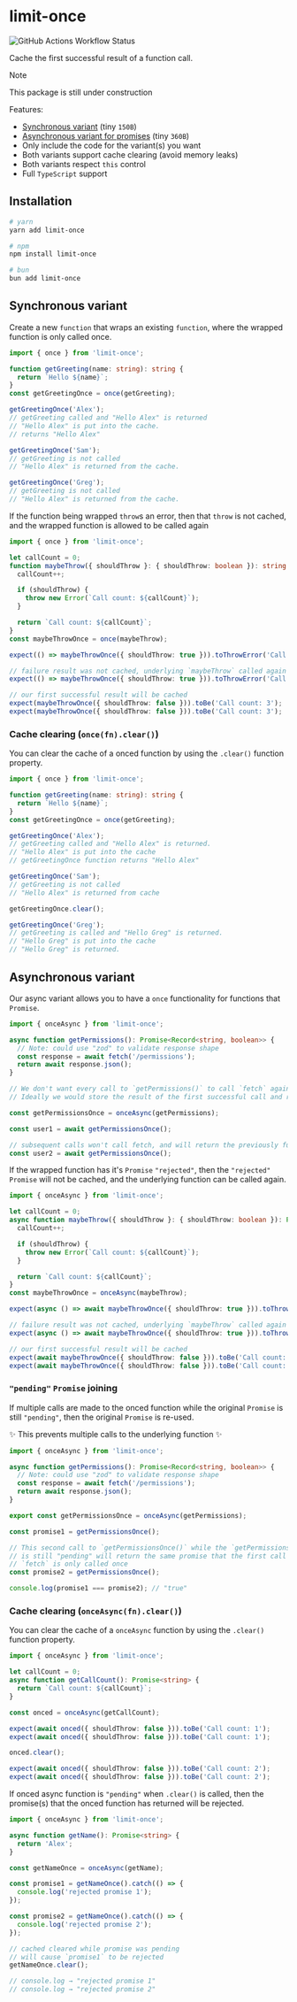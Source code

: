 # limit-once

![GitHub Actions Workflow Status](https://img.shields.io/github/actions/workflow/status/alexreardon/limit-once/check.yml)

Cache the first successful result of a function call.

> [!NOTE]
> This package is still under construction

Features:

- [Synchronous variant](#synchronous-variant) (tiny `150B`)
- [Asynchronous variant for promises](#asynchronous-variant) (tiny `360B`)
- Only include the code for the variant(s) you want
- Both variants support cache clearing (avoid memory leaks)
- Both variants respect `this` control
- Full `TypeScript` support

## Installation

```bash
# yarn
yarn add limit-once

# npm
npm install limit-once

# bun
bun add limit-once
```

## Synchronous variant

Create a new `function` that wraps an existing `function`, where the wrapped function is only called once.

```ts
import { once } from 'limit-once';

function getGreeting(name: string): string {
  return `Hello ${name}`;
}
const getGreetingOnce = once(getGreeting);

getGreetingOnce('Alex');
// getGreeting called and "Hello Alex" is returned
// "Hello Alex" is put into the cache.
// returns "Hello Alex"

getGreetingOnce('Sam');
// getGreeting is not called
// "Hello Alex" is returned from the cache.

getGreetingOnce('Greg');
// getGreeting is not called
// "Hello Alex" is returned from the cache.
```

If the function being wrapped `throw`s an error, then that `throw` is not cached, and the wrapped function is allowed to be called again

```ts
import { once } from 'limit-once';

let callCount = 0;
function maybeThrow({ shouldThrow }: { shouldThrow: boolean }): string {
  callCount++;

  if (shouldThrow) {
    throw new Error(`Call count: ${callCount}`);
  }

  return `Call count: ${callCount}`;
}
const maybeThrowOnce = once(maybeThrow);

expect(() => maybeThrowOnce({ shouldThrow: true })).toThrowError('Call count: 1');

// failure result was not cached, underlying `maybeThrow` called again
expect(() => maybeThrowOnce({ shouldThrow: true })).toThrowError('Call count: 2');

// our first successful result will be cached
expect(maybeThrowOnce({ shouldThrow: false })).toBe('Call count: 3');
expect(maybeThrowOnce({ shouldThrow: false })).toBe('Call count: 3');
```

### Cache clearing (`once(fn).clear()`)

You can clear the cache of a onced function by using the `.clear()` function property.

```ts
import { once } from 'limit-once';

function getGreeting(name: string): string {
  return `Hello ${name}`;
}
const getGreetingOnce = once(getGreeting);

getGreetingOnce('Alex');
// getGreeting called and "Hello Alex" is returned.
// "Hello Alex" is put into the cache
// getGreetingOnce function returns "Hello Alex"

getGreetingOnce('Sam');
// getGreeting is not called
// "Hello Alex" is returned from cache

getGreetingOnce.clear();

getGreetingOnce('Greg');
// getGreeting is called and "Hello Greg" is returned.
// "Hello Greg" is put into the cache
// "Hello Greg" is returned.
```

## Asynchronous variant

Our async variant allows you to have a `once` functionality for functions that `Promise`.

```ts
import { onceAsync } from 'limit-once';

async function getPermissions(): Promise<Record<string, boolean>> {
  // Note: could use "zod" to validate response shape
  const response = await fetch('/permissions');
  return await response.json();
}

// We don't want every call to `getPermissions()` to call `fetch` again.
// Ideally we would store the result of the first successful call and return that!

const getPermissionsOnce = onceAsync(getPermissions);

const user1 = await getPermissionsOnce();

// subsequent calls won't call fetch, and will return the previously fulfilled promise value.
const user2 = await getPermissionsOnce();
```

If the wrapped function has it's `Promise` `"rejected"`, then the `"rejected"` `Promise` will not be cached, and the underlying function can be called again.

```ts
import { onceAsync } from 'limit-once';

let callCount = 0;
async function maybeThrow({ shouldThrow }: { shouldThrow: boolean }): Promise<string> {
  callCount++;

  if (shouldThrow) {
    throw new Error(`Call count: ${callCount}`);
  }

  return `Call count: ${callCount}`;
}
const maybeThrowOnce = onceAsync(maybeThrow);

expect(async () => await maybeThrowOnce({ shouldThrow: true })).toThrowError('Call count: 1');

// failure result was not cached, underlying `maybeThrow` called again
expect(async () => await maybeThrowOnce({ shouldThrow: true })).toThrowError('Call count: 2');

// our first successful result will be cached
expect(await maybeThrowOnce({ shouldThrow: false })).toBe('Call count: 3');
expect(await maybeThrowOnce({ shouldThrow: false })).toBe('Call count: 3');
```

### `"pending"` `Promise` joining

If multiple calls are made to the onced function while the original `Promise` is still `"pending"`, then the original `Promise` is re-used.

✨ This prevents multiple calls to the underlying function ✨

```ts
import { onceAsync } from 'limit-once';

async function getPermissions(): Promise<Record<string, boolean>> {
  // Note: could use "zod" to validate response shape
  const response = await fetch('/permissions');
  return await response.json();
}

export const getPermissionsOnce = onceAsync(getPermissions);

const promise1 = getPermissionsOnce();

// This second call to `getPermissionsOnce()` while the `getPermissions()` promise
// is still "pending" will return the same promise that the first call created.
// `fetch` is only called once
const promise2 = getPermissionsOnce();

console.log(promise1 === promise2); // "true"
```

### Cache clearing (`onceAsync(fn).clear()`)

You can clear the cache of a `onceAsync` function by using the `.clear()` function property.

```ts
import { onceAsync } from 'limit-once';

let callCount = 0;
async function getCallCount(): Promise<string> {
  return `Call count: ${callCount}`;
}

const onced = onceAsync(getCallCount);

expect(await onced({ shouldThrow: false })).toBe('Call count: 1');
expect(await onced({ shouldThrow: false })).toBe('Call count: 1');

onced.clear();

expect(await onced({ shouldThrow: false })).toBe('Call count: 2');
expect(await onced({ shouldThrow: false })).toBe('Call count: 2');
```

If onced async function is `"pending"` when `.clear()` is called, then the promise(s) that the onced function has returned will be rejected.

```ts
import { onceAsync } from 'limit-once';

async function getName(): Promise<string> {
  return 'Alex';
}

const getNameOnce = onceAsync(getName);

const promise1 = getNameOnce().catch(() => {
  console.log('rejected promise 1');
});

const promise2 = getNameOnce().catch(() => {
  console.log('rejected promise 2');
});

// cached cleared while promise was pending
// will cause `promise1` to be rejected
getNameOnce.clear();

// console.log → "rejected promise 1"
// console.log → "rejected promise 2"
```
